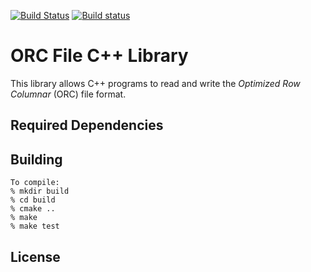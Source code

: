 [![Build Status](https://travis-ci.org/hortonworks/orc.svg?branch=c%2B%2B)](https://travis-ci.org/hortonworks/orc)
[![Build status](https://ci.appveyor.com/api/projects/status/6aoqt6c860rf6ad4/branch/c++?svg=true)](https://ci.appveyor.com/project/thanhdowisc/orc/branch/c++)

# ORC File C++ Library

This library allows C++ programs to read and write the _Optimized Row Columnar_ (ORC) file format.

## Required Dependencies

## Building

```shell
To compile:
% mkdir build
% cd build
% cmake ..
% make
% make test

```

## License
